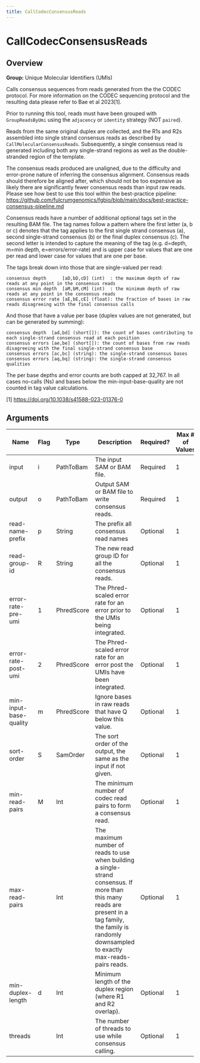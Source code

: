 ```yaml
---
title: CallCodecConsensusReads
---
```


# CallCodecConsensusReads

## Overview
**Group:** Unique Molecular Identifiers (UMIs)

Calls consensus sequences from reads generated from the the CODEC protocol. For more information on the CODEC
sequencing protocol and the resulting data please refer to Bae et al 2023[1].

Prior to running this tool, reads must have been grouped with `GroupReadsByUmi` using the `adjacency` or `identity`
strategy (NOT `paired`).

Reads from the same original duplex are collected, and the R1s and R2s assembled into single strand consensus
reads as described by `CallMolecularConsensusReads`.  Subsequently, a single consensus read is generated including
both any single-strand regions as well as the double-stranded region of the template.

The consensus reads produced are unaligned, due to the difficulty and error-prone nature of inferring the consensus
alignment.  Consensus reads should therefore be aligned after, which should not be too expensive as likely there
are significantly fewer consensus reads than input raw reads.  Please see how best to use this tool within the
best-practice pipeline: https://github.com/fulcrumgenomics/fgbio/blob/main/docs/best-practice-consensus-pipeline.md

Consensus reads have a number of additional optional tags set in the resulting BAM file.  The tag names follow
a pattern where the first letter (a, b or c) denotes that the tag applies to the first single strand consensus (a),
second single-strand consensus (b) or the final duplex consensus (c).  The second letter is intended to capture
the meaning of the tag (e.g. d=depth, m=min depth, e=errors/error-rate) and is upper case for values that are
one per read and lower case for values that are one per base.

The tags break down into those that are single-valued per read:

```
consensus depth      [aD,bD,cD] (int)  : the maximum depth of raw reads at any point in the consensus reads
consensus min depth  [aM,bM,cM] (int)  : the minimum depth of raw reads at any point in the consensus reads
consensus error rate [aE,bE,cE] (float): the fraction of bases in raw reads disagreeing with the final consensus calls
```

And those that have a value per base (duplex values are not generated, but can be generated by summing):

```
consensus depth  [ad,bd] (short[]): the count of bases contributing to each single-strand consensus read at each position
consensus errors [ae,be] (short[]): the count of bases from raw reads disagreeing with the final single-strand consensus base
consensus errors [ac,bc] (string): the single-strand consensus bases
consensus errors [aq,bq] (string): the single-strand consensus qualities
```

The per base depths and error counts are both capped at 32,767. In all cases no-calls (Ns) and bases below the
min-input-base-quality are not counted in tag value calculations.

[1] https://doi.org/10.1038/s41588-023-01376-0

## Arguments

|Name|Flag|Type|Description|Required?|Max # of Values|Default Value(s)|
|----|----|----|-----------|---------|---------------|----------------|
|input|i|PathToBam|The input SAM or BAM file.|Required|1||
|output|o|PathToBam|Output SAM or BAM file to write consensus reads.|Required|1||
|read-name-prefix|p|String|The prefix all consensus read names|Optional|1||
|read-group-id|R|String|The new read group ID for all the consensus reads.|Optional|1|A|
|error-rate-pre-umi|1|PhredScore|The Phred-scaled error rate for an error prior to the UMIs being integrated.|Optional|1|45|
|error-rate-post-umi|2|PhredScore|The Phred-scaled error rate for an error post the UMIs have been integrated.|Optional|1|40|
|min-input-base-quality|m|PhredScore|Ignore bases in raw reads that have Q below this value.|Optional|1|10|
|sort-order|S|SamOrder|The sort order of the output, the same as the input if not given.|Optional|1||
|min-read-pairs|M|Int|The minimum number of codec read pairs to form a consensus read.|Optional|1|1|
|max-read-pairs||Int|The maximum number of reads to use when building a single-strand consensus. If more than this many reads are present in a tag family, the family is randomly downsampled to exactly max-reads-pairs reads.|Optional|1||
|min-duplex-length|d|Int|Minimum length of the duplex region (where R1 and R2 overlap).|Optional|1|1|
|threads||Int|The number of threads to use while consensus calling.|Optional|1|1|

